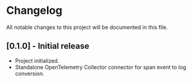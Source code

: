 # Changelog

All notable changes to this project will be documented in this file.

## [0.1.0] - Initial release

- Project initialized.
- Standalone OpenTelemetry Collector connector for span event to log conversion.
